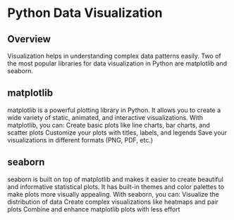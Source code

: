 # Python Data Visualization 
## Overview
Visualization helps in understanding complex data patterns easily. Two of the most popular libraries for data visualization in Python are matplotlib and seaborn.

## matplotlib
matplotlib is a powerful plotting library in Python. It allows you to create a wide variety of static, animated, and interactive visualizations. With matplotlib, you can:
Create basic plots like line charts, bar charts, and scatter plots
Customize your plots with titles, labels, and legends
Save your visualizations in different formats (PNG, PDF, etc.)

## seaborn
seaborn is built on top of matplotlib and makes it easier to create beautiful and informative statistical plots. It has built-in themes and color palettes to make plots more visually appealing. With seaborn, you can:
Visualize the distribution of data
Create complex visualizations like heatmaps and pair plots
Combine and enhance matplotlib plots with less effort
